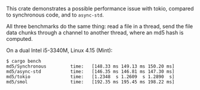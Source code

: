 This crate demonstrates a possible performance issue with tokio,
compared to synchronous code, and to `async-std`.

All three benchmarks do the same thing: read a file in a thread,
send the file data chunks through a channel to another thread,
where an md5 hash is computed.

On a dual Intel i5-3340M, Linux 4.15 (Mint):
```console
$ cargo bench
md5/Synchronous         time:   [148.33 ms 149.13 ms 150.20 ms]
md5/async-std           time:   [146.35 ms 146.81 ms 147.30 ms]
md5/tokio               time:   [1.2348  s 1.2609  s 1.2890  s]
md5/smol                time:   [192.35 ms 195.45 ms 198.22 ms]
```
